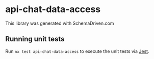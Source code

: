 
# api-chat-data-access

This library was generated with SchemaDriven.com

## Running unit tests

Run `nx test api-chat-data-access` to execute the unit tests via [Jest](https://jestjs.io).

